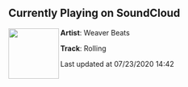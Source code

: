 ## Currently Playing on SoundCloud

[<img align="left" width="100" src="https://i1.sndcdn.com/artworks-hnUdyQ0w0yz6hrMe-ogISJQ-t50x50.jpg">](https://soundcloud.com/weaverbeats/rolling)

**Artist**: Weaver Beats 

**Track**: Rolling

Last updated at 07/23/2020 14:42
